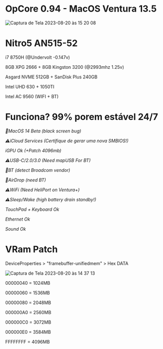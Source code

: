 # OpCore 0.94 - MacOS Ventura 13.5
![Captura de Tela 2023-08-20 às 15 20 08](https://github.com/tchozen/Nitro5_Ventura-0.94/assets/25504430/6e475c16-ea5b-499c-89cb-e36e15c26f48)

# Nitro5 AN515-52
i7 8750H (@Undervolt -0.147v)

8GB XPG 2666 + 8GB Kingston 3200 (@2993mhz 1.25v)

Asgard NVME 512GB + SanDisk Plus 240GB

Intel UHD 630 + 1050TI 

Intel AC 9560 (WIFI + BT)


# Funciona? 99% porem estável 24/7

*:no_entry_sign:MacOS 14 Beta (black screen bug)*

*:warning:iCloud Services (Certifique de gerar uma nova SMBIOS!)*

*iGPU Ok (+Patch 4096mb)*

*:warning:USB-C/2.0/3.0 (Need mapUSB For BT)*

*:no_entry_sign:BT (detect Broadcom vendor)*

*:no_entry_sign:AirDrop (need BT)*

*:warning:WiFi (Need HeliPort on Ventura+)*

*:warning:Sleep/Wake (high battery drain standby!)*

*TouchPad + Keyboard Ok*

*Ethernet Ok*

*Sound Ok* 


# VRam Patch

DeviceProperties > "framebuffer-unifiedmem" > Hex DATA

![Captura de Tela 2023-08-20 às 14 37 13](https://github.com/tchozen/Nitro5_Ventura-0.94/assets/25504430/2fd1cbce-bdcc-4867-8a1d-624d1f7d0215)

00000040 = 1024MB

00000060 = 1536MB

00000080 = 2048MB

000000A0 = 2560MB

000000C0 = 3072MB

000000E0 = 3584MB

FFFFFFFF = 4096MB

